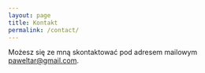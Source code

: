 ```yaml
---
layout: page
title: Kontakt
permalink: /contact/
---
```

Możesz się ze mną skontaktować pod adresem mailowym paweltar@gmail.com.
